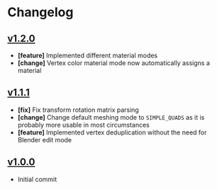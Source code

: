 # Changelog

## [v1.2.0](https://github.com/AstrorEnales/blender_magicavoxel/releases/tag/v1.2.0)

  * **[feature]** Implemented different material modes
  * **[change]** Vertex color material mode now automatically assigns a material

## [v1.1.1](https://github.com/AstrorEnales/blender_magicavoxel/releases/tag/v1.1.1)

  * **[fix]** Fix transform rotation matrix parsing
  * **[change]** Change default meshing mode to `SIMPLE_QUADS` as it is probably more usable in most circumstances
  * **[feature]** Implemented vertex deduplication without the need for Blender edit mode

## [v1.0.0](https://github.com/AstrorEnales/blender_magicavoxel/releases/tag/v1.0.0)

  * Initial commit